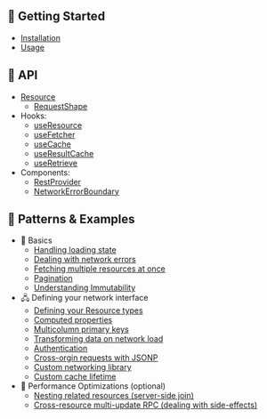 ## 🏁 Getting Started

- [Installation](getting-started/installation.md)
- [Usage](getting-started/usage.md)

## 💬 API

- [Resource](api/Resource.md)
  - [RequestShape](api/RequestShape.md)
- Hooks:
  - [useResource](api/useResource.md)
  - [useFetcher](api/useFetcher.md)
  - [useCache](api/useCache.md)
  - [useResultCache](api/useResultCache.md)
  - [useRetrieve](api/useRetrieve.md)
- Components:
  - [RestProvider](api/RestProvider.md)
  - [NetworkErrorBoundary](api/NetworkErrorBoundary.md)

## 🎎 Patterns & Examples

- 🔰 Basics
  - [Handling loading state](guides/loading-state.md)
  - [Dealing with network errors](guides/network-errors.md)
  - [Fetching multiple resources at once](guides/fetch-multiple.md)
  - [Pagination](guides/pagination.md)
  - [Understanding Immutability](guides/immutability.md)
- 🖧 Defining your network interface
  - [Defining your Resource types](guides/resource-types.md)
  - [Computed properties](guides/computed-properties.md)
  - [Multicolumn primary keys](guides/multi-pk.md)
  - [Transforming data on network load](guides/network-transform.md)
  - [Authentication](guides/auth.md)
  - [Cross-orgin requests with JSONP](guides/jsonp.md)
  - [Custom networking library](guides/custom-networking.md)
  - [Custom cache lifetime](guides/resource-lifetime.md)
- 💨 Performance Optimizations (optional)
  - [Nesting related resources (server-side join)](guides/nested-response.md)
  - [Cross-resource multi-update RPC (dealing with side-effects)](guides/rpc.md)
